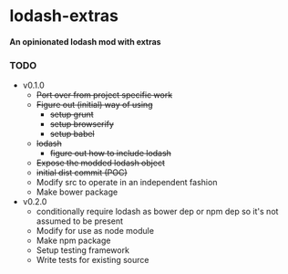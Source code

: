 # lodash-extras

#### An opinionated lodash mod with extras

### TODO

- v0.1.0
  - ~~Port over from project specific work~~
  - ~~Figure out (initial) way of using~~
    - ~~setup grunt~~
    - ~~setup browserify~~
    - ~~setup babel~~
  - ~~lodash~~
    - ~~figure out how to include lodash~~
  - ~~Expose the modded lodash object~~
  - ~~initial dist commit (POC)~~
  - Modify src to operate in an independent fashion
  - Make bower package
- v0.2.0
  - conditionally require lodash as bower dep or npm dep so it's not assumed to be present
  - Modify for use as node module
  - Make npm package
  - Setup testing framework
  - Write tests for existing source
